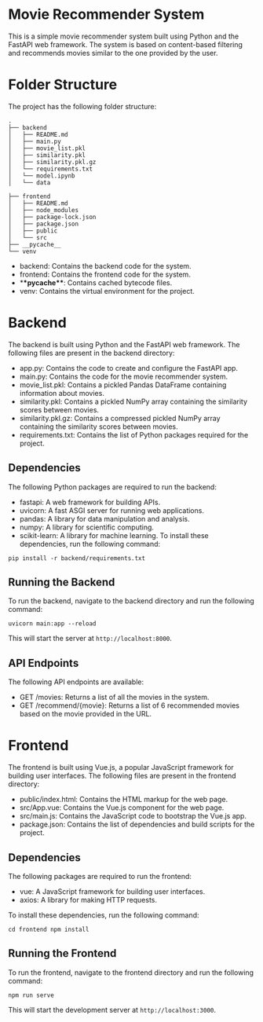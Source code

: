 # Movie Recommender System

This is a simple movie recommender system built using Python and the FastAPI web framework. The system is based on content-based filtering and recommends movies similar to the one provided by the user.

# Folder Structure

The project has the following folder structure:

```
.
├── backend
│   ├── README.md
│   ├── main.py
│   ├── movie_list.pkl
│   ├── similarity.pkl
│   ├── similarity.pkl.gz
│   └── requirements.txt
│   └── model.ipynb
│   └── data

├── frontend
│   ├── README.md
│   ├── node_modules
│   ├── package-lock.json
│   ├── package.json
│   ├── public
│   └── src
├── __pycache__
└── venv
```

- backend: Contains the backend code for the system.
- frontend: Contains the frontend code for the system.
- \***\*pycache\*\***: Contains cached bytecode files.
- venv: Contains the virtual environment for the project.

# Backend

The backend is built using Python and the FastAPI web framework. The following files are present in the backend directory:

- app.py: Contains the code to create and configure the FastAPI app.
- main.py: Contains the code for the movie recommender system.
- movie_list.pkl: Contains a pickled Pandas DataFrame containing information about movies.
- similarity.pkl: Contains a pickled NumPy array containing the similarity scores between movies.
- similarity.pkl.gz: Contains a compressed pickled NumPy array containing the similarity scores between movies.
- requirements.txt: Contains the list of Python packages required for the project.

## Dependencies

The following Python packages are required to run the backend:

- fastapi: A web framework for building APIs.
- uvicorn: A fast ASGI server for running web applications.
- pandas: A library for data manipulation and analysis.
- numpy: A library for scientific computing.
- scikit-learn: A library for machine learning.
  To install these dependencies, run the following command:

`pip install -r backend/requirements.txt`

## Running the Backend

To run the backend, navigate to the backend directory and run the following command:

`uvicorn main:app --reload`

This will start the server at `http://localhost:8000`.

## API Endpoints

The following API endpoints are available:

- GET /movies: Returns a list of all the movies in the system.
- GET /recommend/{movie}: Returns a list of 6 recommended movies based on the movie provided in the URL.

# Frontend

The frontend is built using Vue.js, a popular JavaScript framework for building user interfaces. The following files are present in the frontend directory:

- public/index.html: Contains the HTML markup for the web page.
- src/App.vue: Contains the Vue.js component for the web page.
- src/main.js: Contains the JavaScript code to bootstrap the Vue.js app.
- package.json: Contains the list of dependencies and build scripts for the project.

## Dependencies

The following packages are required to run the frontend:

- vue: A JavaScript framework for building user interfaces.
- axios: A library for making HTTP requests.

To install these dependencies, run the following command:

`cd frontend
npm install`

## Running the Frontend

To run the frontend, navigate to the frontend directory and run the following command:

`npm run serve`

This will start the development server at `http://localhost:3000`.
